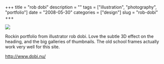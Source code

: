 +++
title = "rob dobi"
description = ""
tags = ["illustration", "photography", "portfolio"]
date = "2008-05-30"
categories = ["design"]
slug = "rob-dobi"
+++


 

  <div id="screens-thumbs" class="clearfix">
    <div class="txt-center" id="design-submission"><a href="http://www.dobi.nu/"><img id='bluga-thumbnail-1281' class='bluga-thumbnail large' src='http://media.konigi.com/bluga/
wt483fe7cba4916.jpg'/></a></div>  
  </div>   
<p>Rockin portfolio from illustrator rob dobi. Love the subtle 3D effect on the heading, and the big galleries of thumbnails. The old school frames actually work very well for this site.</p>
<p><a href="http://www.dobi.nu/">http://www.dobi.nu/</a></p>




